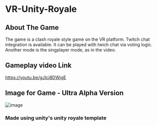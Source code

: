 # VR-Unity-Royale

## About The Game
The game is a clash royale style game on the VR platform. Twitch chat integration is available. It can be played with twich chat via voting logic. Another mode is the singplayer mode, as in the video.

## Gameplay video Link
https://youtu.be/gJIcj8DWjgE

## Image for Game - Ultra Alpha Version
![image](https://user-images.githubusercontent.com/47694762/170802437-69294210-3ae3-47ec-bd5a-c3ec02962515.png)


### Made using unity's unity royale template

